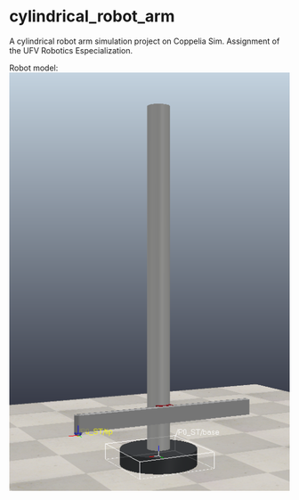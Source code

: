 # cylindrical_robot_arm
A cylindrical robot arm simulation project on Coppelia Sim. Assignment of the UFV Robotics Especialization.

Robot model:
![Robot](doc/Frames.png "Robot")
